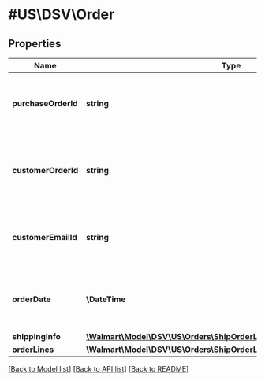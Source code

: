 # #US\DSV\Order

## Properties

Name | Type | Description | Notes
------------ | ------------- | ------------- | -------------
**purchaseOrderId** | **string** | A unique ID associated with the seller's purchase order |
**customerOrderId** | **string** | A unique ID associated with the sales order for specified customer |
**customerEmailId** | **string** | The email address of the customer for the sales order |
**orderDate** | **\DateTime** | The date the customer submitted the sales order |
**shippingInfo** | [**\Walmart\Model\DSV\US\Orders\ShipOrderLines200ResponseShippingInfo**](ShipOrderLines200ResponseShippingInfo.md) |  |
**orderLines** | [**\Walmart\Model\DSV\US\Orders\ShipOrderLines200ResponseOrderLines**](ShipOrderLines200ResponseOrderLines.md) |  |


[[Back to Model list]](../) [[Back to API list]](../../Api/US/DSV) [[Back to README]](../../README.md)
